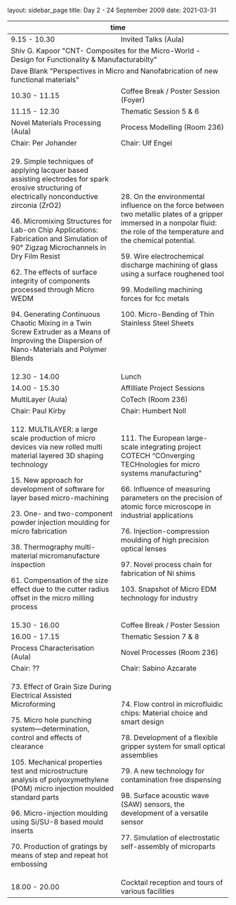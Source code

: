 layout: sidebar_page
title: Day 2 - 24 September 2009
date: 2021-03-31

<!--break-->
<table class="full-program">
<col></col><col></col><col></col><col></col><col></col><col></col>
<thead>
  <tr><th colspan="6">time</th></tr>
</thead>
<tr class="emphasis time">
  <td colspan="2"> 9.15 - 10.30</td>
  <td colspan="4"> Invited Talks (Aula)</td>
</tr>
<tr>
  <td colspan="6"> Shiv G. Kapoor "CNT- Composites for the Micro-World - Design for Functionality & Manufacturabilty"</td>
</tr>
<tr>
  <td colspan="6"> Dave Blank "Perspectives in Micro and Nanofabrication of new functional materials"</td>
</tr>
<tr class="emphasis refreshments">
  <td colspan="2"> 10.30 - 11.15 </td>
  <td colspan="4"> Coffee Break / Poster Session (Foyer)  </td>
</tr>
<tr class="emphasis time">
  <td colspan="2"> 11.15 - 12.30 </td>
  <td colspan="4">Thematic Session 5 & 6 </td>
</tr>
<tr class="emphasis">
  <td colspan="3"> Novel Materials Processing  (Aula)</td>
  <td colspan="3"> Process Modelling  (Room 236)</td>
</tr>
<tr class="emphasis">
  <td colspan="3"> Chair: Per Johander </td>
  <td colspan="3"> Chair: Ulf Engel </td>
</tr>
<tr>
<td colspan="3">
<p>29. Simple techniques of applying lacquer based assisting electrodes for spark erosive structuring of electrically nonconductive zirconia (ZrO2)</p>
<p>46. Micromixing Structures for Lab-on Chip Applications: Fabrication and Simulation of 90° Zigzag Microchannels in Dry Film Resist</p>
<p>62. The effects of surface integrity of components processed through Micro WEDM</p>
<p>94. Generating Continuous Chaotic Mixing in a Twin Screw Extruder as a Means of Improving the Dispersion of Nano-Materials and Polymer Blends</p>
</td>
<td colspan="3">
<p>28. On the environmental influence on the force between two metallic plates of a gripper immersed in a nonpolar fluid: the role of the temperature and the chemical potential.</p>
<p>59. Wire electrochemical discharge machining of glass using a surface roughened tool</p>
<p>99. Modelling machining forces for fcc metals</p>
<p>100. Micro-Bending of Thin Stainless Steel Sheets</p>
</td>

</tr>
<tr class="emphasis refreshments">
   <td colspan="2">   12.30 - 14.00  </td>
   <td colspan="4"> Lunch</td>
</tr>
<tr class="emphasis time">
  <td colspan="2"> 14.00 - 15.30 </td>
  <td colspan="4"> Affilliate Project Sessions </td>
</tr>
<tr class="emphasis">
  <td colspan="3"> MultiLayer  (Aula)</td>
  <td colspan="3"> CoTech  (Room 236)</td>
</tr>
<tr class="emphasis">
  <td colspan="3"> Chair: Paul Kirby </td>
  <td colspan="3"> Chair: Humbert Noll </td>
</tr>
<tr>
  <td colspan="3">
<p>112. MULTILAYER: a large scale production of micro devices via new rolled multi material layered 3D shaping technology</p>
<p>15. New approach for development of software for layer based micro-machining</p>
<p>23. One- and two-component powder injection moulding for micro fabrication</p>
<p>38. Thermography multi-material micromanufacture inspection</p>
<p>61. Compensation of the size effect due to the cutter radius offset in the micro milling process</p>
  </td>
  <td colspan="3">
<p>111. The European large-scale integrating project COTECH “COnverging TECHnologies for micro systems manufacturing"</p>
<p>66. Influence of measuring parameters on the precision of atomic force microscope in industrial applications</p>
<p>76. Injection-compression moulding of high precision optical lenses</p>
<p>97. Novel process chain for fabrication of Ni shims</p>
<p>103. Snapshot of Micro EDM technology for industry</p>
  </td>
</tr>
<tr class="emphasis refreshments">
  <td colspan="2"> 15.30 - 16.00 </td>
  <td colspan="4"> Coffee Break / Poster Session </td>
</tr>
<tr class="emphasis time">
  <td colspan="2"> 16.00 - 17.15 </td>
  <td colspan="4"> Thematic Session 7 & 8 </td>
</tr>
<tr class="emphasis" >
  <td colspan="3"> Process Characterisation (Aula)</td>
  <td colspan="3"> Novel Processes (Room 236)</td>
</tr>
<tr class="emphasis">
  <td colspan="3"> Chair: ?? </td>
  <td colspan="3"> Chair: Sabino Azcarate </td>
</tr>
<tr>
  <td colspan="3"> 
<p>73. Effect of Grain Size During Electrical Assisted Microforming</p>
<p>75. Micro hole punching system—determination, control and effects of clearance</p>
<p>105. Mechanical properties test and microstructure analysis of polyoxymethylene (POM) micro injection moulded standard parts</p>
<p>96. Micro-injection moulding using Si/SU-8 based mould inserts</p>
<p>70. Production of gratings by means of step and repeat hot embossing</p>
  </td>
  <td colspan="3"> 
<p>74. Flow control in microfluidic chips: Material choice and smart design </p>
<p>78. Development of a flexible gripper system for small optical assemblies</p>
<p>79. A new technology for contamination free dispensing</p>
<p>98. Surface acoustic wave (SAW) sensors, the development of a versatile sensor</p>
<p>77. Simulation of electrostatic self-assembly of microparts</p>
  </td>
</tr>

<tr class="emphasis refreshments">
  <td colspan="2"> 18.00 - 20.00 </td>
  <td colspan="4"> Cocktail reception and tours of various facilities </td>
</tr>
</table>